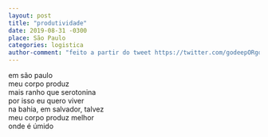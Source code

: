 ```yaml
---
layout: post
title: "produtividade"
date: 2019-08-31 -0300
place: São Paulo
categories: logistica
author-comment: "feito a partir do tweet https://twitter.com/godeepORgohome/status/1167871969066307587, do Lorena"
---
```


<!--more-->
em são paulo  
meu corpo produz  
mais ranho que serotonina  
por isso eu quero viver  
na bahia, em salvador, talvez  
meu corpo produz melhor  
onde é úmido  
